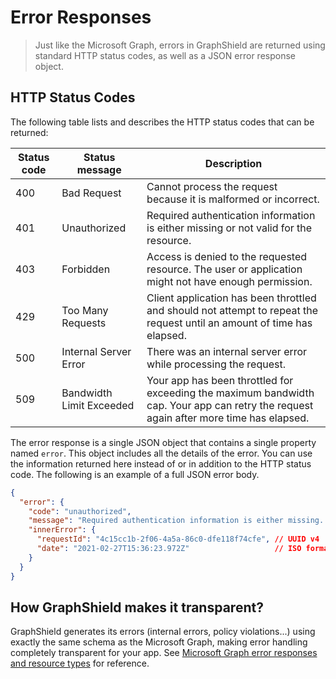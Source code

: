 # Error Responses
> Just like the Microsoft Graph, errors in GraphShield are returned using standard HTTP status codes, as well as a JSON error response object.

## HTTP Status Codes

The following table lists and describes the HTTP status codes that can be returned:

| Status code | Status message | Description |
|-------------|----------------|-------------|
| 400 | Bad Request | Cannot process the request because it is malformed or incorrect. |
| 401 | Unauthorized | Required authentication information is either missing or not valid for the resource. |
| 403 | Forbidden | Access is denied to the requested resource. The user or application might not have enough permission.   |
| 429 | Too Many Requests | Client application has been throttled and should not attempt to repeat the request until an amount of time has elapsed. |
| 500 | Internal Server Error | There was an internal server error while processing the request. |
| 509 | Bandwidth Limit Exceeded | Your app has been throttled for exceeding the maximum bandwidth cap. Your app can retry the request again after more time has elapsed. |

The error response is a single JSON object that contains a single property named `error`. This object includes all the details of the error. You can use the information returned here instead of or in addition to the HTTP status code. The following is an example of a full JSON error body.

```json
{
  "error": {
    "code": "unauthorized",
    "message": "Required authentication information is either missing...",
    "innerError": {
      "requestId": "4c15cc1b-2f06-4a5a-86c0-dfe118f74cfe", // UUID v4
      "date": "2021-02-27T15:36:23.972Z"                   // ISO format
    }
  }
}
```

## How GraphShield makes it transparent?
GraphShield generates its errors (internal errors, policy violations...) using exactly the same schema as the Microsoft Graph, making error handling completely transparent for your app. See [Microsoft Graph error responses and resource types](https://docs.microsoft.com/en-us/graph/errors) for reference.
